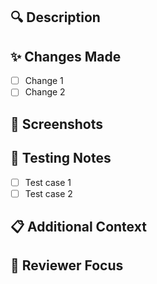 ## 🔍 Description
<!-- Please describe the changes in this PR -->

## ✨ Changes Made
<!-- List your changes in detail -->
- [ ] Change 1
- [ ] Change 2

## 📸 Screenshots
<!-- If you made any UI changes, please provide screenshots -->
<!-- Delete this section if not applicable -->

## 🧪 Testing Notes
<!-- List what you've tested -->
- [ ] Test case 1
- [ ] Test case 2

## 📋 Additional Context
<!-- Any additional information that reviewers should know? -->
<!-- Delete this section if not applicable -->

## 🔎 Reviewer Focus
<!-- What would you like reviewers to focus on? -->
<!-- Delete this section if not applicable -->
